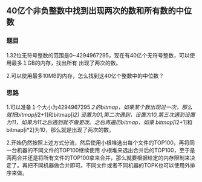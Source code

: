 ## 40亿个非负整数中找到出现两次的数和所有数的中位数

### 题目
1.32位无符号整数的范围是0~4294967295，现在有40亿个无符号整数，可以使用最多１GB的内存，找出所有
出现了两次的数。

2.可以使用最多10MB的内存，怎么找到这40亿个整数中的中位数？

### 思路
1.可以准备１个大小为4294967295*２的bitmap，如果某个数出现过一次，那么就把bitmap[i*2+1]和bitmap[i*2]
设置为01,第二次遇到，设置为10,第三次遇到设置为11，如果为11之后遇到就不做更改。之后再遍历bitmap，如果
bitmap[i*2+1]和bitmap[i*2]为10，那么就是出现了两次的数。

2.开始仍然按照上述方式分流，然后使用小根堆选出每个文件的TOP100，再将同一台机器的不同文件的TOP100继续使用
小根堆来选出合并后的TOP100，至于是两两合并还是将所有文件的TOP100拿来合并，那么就要根据给定的内存限制来决
定了。再把不同机器做合并即可。不同文件或者不同机器的TOPK也可以使用外排序来做。